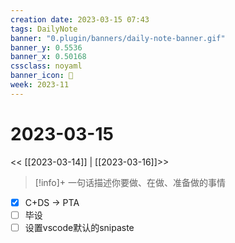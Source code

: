 ```yaml
---
creation date: 2023-03-15 07:43
tags: DailyNote
banner: "0.plugin/banners/daily-note-banner.gif"
banner_y: 0.5536
banner_x: 0.50168
cssclass: noyaml
banner_icon: 💌
week: 2023-11
---
```


# 2023-03-15

<< [[2023-03-14]] | [[2023-03-16]]>>


> [!info]+ 一句话描述你要做、在做、准备做的事情
> 


- [x] C+DS -> PTA
- [ ] 毕设
- [ ] 设置vscode默认的snipaste

